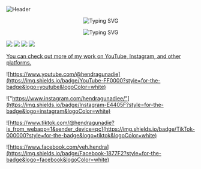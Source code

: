 ![Header](img/github-header-image.png)

<!--
**HendraGunadie/HendraGunadie** is a ✨ _special_ ✨ repository because its `README.md` (this file) appears on your GitHub profile.

Here are some ideas to get you started:

- 🔭 I’m currently working on ...
- 🌱 I’m currently learning ...
- 👯 I’m looking to collaborate on ...
- 🤔 I’m looking for help with ...
- 💬 Ask me about ...
- 📫 How to reach me: ...
- 😄 Pronouns: ...
- ⚡ Fun fact: ...
-->
<p align="center">
  <img src="https://readme-typing-svg.demolab.com?font=Fira+Code&pause=1000&color=ffffff&left=true&width=1200&lines=In addition to web development, I also regularly create video content about game development." alt="Typing SVG" />
</p>

<p align="center">
  <img src="https://readme-typing-svg.demolab.com?font=Fira+Code&pause=1000&color=ffffff&left=true&width=700&lines=My Tech Stack" alt="Typing SVG" />
</p>

<img src="https://img.shields.io/badge/C%23-239120?style=for-the-badge&logo=csharp&logoColor=white" />

<img src="https://img.shields.io/badge/PHP-777BB4?style=for-the-badge&logo=php&logoColor=white" />



<img src="https://img.shields.io/badge/CSS3-1572B6?style=for-the-badge&logo=css3&logoColor=white" />

<img src="https://img.shields.io/badge/HTML5-E34F26?style=for-the-badge&logo=html5&logoColor=white" />

<p style="text-decoration : underline;"> You can check out more of my work on YouTube, Instagram, and other platforms.</p>

![https://www.youtube.com/@hendragunadie](https://img.shields.io/badge/YouTube-FF0000?style=for-the-badge&logo=youtube&logoColor=white) 

!["https://www.instagram.com/hendragunadiee/"](https://img.shields.io/badge/Instagram-E4405F?style=for-the-badge&logo=instagram&logoColor=white) 

![https://www.tiktok.com/@hendragunadie?is_from_webapp=1&sender_device=pc](https://img.shields.io/badge/TikTok-000000?style=for-the-badge&logo=tiktok&logoColor=white) 

![https://www.facebook.com/yeh.hendra](https://img.shields.io/badge/Facebook-1877F2?style=for-the-badge&logo=facebook&logoColor=white)



